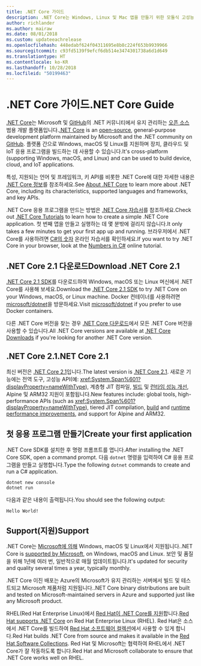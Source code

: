 ```yaml
---
title: .NET Core 가이드
description: .NET Core는 Windows, Linux 및 Mac 앱을 만들기 위한 모듈식 고성능 .NET 구현입니다. 시작하려면 .NET Core에 관해 알아봅니다.
author: richlander
ms.author: mairaw
ms.date: 08/01/2018
ms.custom: updateeachrelease
ms.openlocfilehash: 448edabf624f04311695e8b8c224f653b9939966
ms.sourcegitcommit: c93fd5139f9efcf6db514e3474301738a6d1d649
ms.translationtype: HT
ms.contentlocale: ko-KR
ms.lasthandoff: 10/28/2018
ms.locfileid: "50199463"
---
```

# <a name="net-core-guide"></a><span data-ttu-id="6524a-104">.NET Core 가이드</span><span class="sxs-lookup"><span data-stu-id="6524a-104">.NET Core Guide</span></span>

<span data-ttu-id="6524a-105">[.NET Core](about.md)는 Microsoft 및 [GitHub](https://github.com/dotnet/core)의 .NET 커뮤니티에서 유지 관리하는 [오픈 소스](https://github.com/dotnet/coreclr/blob/master/LICENSE.TXT) 범용 개발 플랫폼입니다.</span><span class="sxs-lookup"><span data-stu-id="6524a-105">[.NET Core](about.md) is an [open-source](https://github.com/dotnet/coreclr/blob/master/LICENSE.TXT), general-purpose development platform maintained by Microsoft and the .NET community on [GitHub](https://github.com/dotnet/core).</span></span> <span data-ttu-id="6524a-106">플랫폼 간으로 Windows, macOS 및 Linux를 지원하며 장치, 클라우드 및 IoT 응용 프로그램을 빌드하는 데 사용할 수 있습니다.</span><span class="sxs-lookup"><span data-stu-id="6524a-106">It's cross-platform (supporting Windows, macOS, and Linux) and can be used to build device, cloud, and IoT applications.</span></span>

<span data-ttu-id="6524a-107">특성, 지원되는 언어 및 프레임워크, 키 API를 비롯한 .NET Core에 대한 자세한 내용은 [.NET Core 정보](about.md)를 참조하세요.</span><span class="sxs-lookup"><span data-stu-id="6524a-107">See [About .NET Core](about.md) to learn more about .NET Core, including its characteristics, supported languages and frameworks, and key APIs.</span></span>

<span data-ttu-id="6524a-108">.NET Core 응용 프로그램을 만드는 방법은 [.NET Core 자습서](tutorials/index.md)를 참조하세요.</span><span class="sxs-lookup"><span data-stu-id="6524a-108">Check out [.NET Core Tutorials](tutorials/index.md) to learn how to create a simple .NET Core application.</span></span> <span data-ttu-id="6524a-109">첫 번째 앱을 만들고 실행하는 데 몇 분밖에 걸리지 않습니다.</span><span class="sxs-lookup"><span data-stu-id="6524a-109">It only takes a few minutes to get your first app up and running.</span></span> <span data-ttu-id="6524a-110">브라우저에서 .NET Core를 사용하려면 [C#의 숫자](../csharp/tutorials/intro-to-csharp/numbers-in-csharp.yml) 온라인 자습서를 확인하세요.</span><span class="sxs-lookup"><span data-stu-id="6524a-110">If you want to try .NET Core in your browser, look at the [Numbers in C#](../csharp/tutorials/intro-to-csharp/numbers-in-csharp.yml) online tutorial.</span></span>

## <a name="download-net-core-21"></a><span data-ttu-id="6524a-111">.NET Core 2.1 다운로드</span><span class="sxs-lookup"><span data-stu-id="6524a-111">Download .NET Core 2.1</span></span>

<span data-ttu-id="6524a-112">[.NET Core 2.1 SDK](https://www.microsoft.com/net/download)를 다운로드하여 Windows, macOS 또는 Linux 머신에서 .NET Core를 사용해 보세요.</span><span class="sxs-lookup"><span data-stu-id="6524a-112">Download the [.NET Core  2.1 SDK](https://www.microsoft.com/net/download) to try .NET Core on your Windows, macOS, or Linux machine.</span></span> <span data-ttu-id="6524a-113">Docker 컨테이너를 사용하려면 [microsoft/dotnet](https://hub.docker.com/r/microsoft/dotnet/)을 방문하세요.</span><span class="sxs-lookup"><span data-stu-id="6524a-113">Visit [microsoft/dotnet](https://hub.docker.com/r/microsoft/dotnet/) if you prefer to use Docker containers.</span></span>

<span data-ttu-id="6524a-114">다른 .NET Core 버전을 찾는 경우 [.NET Core 다운로드](https://www.microsoft.com/net/download/archives)에서 모든 .NET Core 버전을 사용할 수 있습니다.</span><span class="sxs-lookup"><span data-stu-id="6524a-114">All .NET Core versions are available at [.NET Core Downloads](https://www.microsoft.com/net/download/archives) if you're looking for another .NET Core version.</span></span>

## <a name="net-core-21"></a><span data-ttu-id="6524a-115">.NET Core 2.1</span><span class="sxs-lookup"><span data-stu-id="6524a-115">.NET Core 2.1</span></span>

<span data-ttu-id="6524a-116">최신 버전은 [.NET Core 2.1](whats-new/dotnet-core-2-1.md)입니다.</span><span class="sxs-lookup"><span data-stu-id="6524a-116">The latest version is [.NET Core 2.1](whats-new/dotnet-core-2-1.md).</span></span> <span data-ttu-id="6524a-117">새로운 기능에는 전역 도구, 고성능 API(예: <xref:System.Span%601?displayProperty=nameWithType>), 계층형 JIT 컴파일, [빌드](https://blogs.msdn.microsoft.com/dotnet/2018/05/30/announcing-net-core-2-1/) 및 [런타임 성능 개선](https://blogs.msdn.microsoft.com/dotnet/2018/04/18/performance-improvements-in-net-core-2-1/), Alpine 및 ARM32 지원이 포함됩니다.</span><span class="sxs-lookup"><span data-stu-id="6524a-117">New features include: global tools, high-performance APIs (such as <xref:System.Span%601?displayProperty=nameWithType>), tiered JIT compilation, [build](https://blogs.msdn.microsoft.com/dotnet/2018/05/30/announcing-net-core-2-1/) and [runtime performance improvements](https://blogs.msdn.microsoft.com/dotnet/2018/04/18/performance-improvements-in-net-core-2-1/), and support for Alpine and ARM32.</span></span>

## <a name="create-your-first-application"></a><span data-ttu-id="6524a-118">첫 응용 프로그램 만들기</span><span class="sxs-lookup"><span data-stu-id="6524a-118">Create your first application</span></span>

<span data-ttu-id="6524a-119">.NET Core SDK를 설치한 후 명령 프롬프트를 엽니다.</span><span class="sxs-lookup"><span data-stu-id="6524a-119">After installing the .NET Core SDK, open a command prompt.</span></span> <span data-ttu-id="6524a-120">다음 `dotnet` 명령을 입력하여 C# 응용 프로그램을 만들고 실행합니다.</span><span class="sxs-lookup"><span data-stu-id="6524a-120">Type the following `dotnet` commands to create and run a C# application.</span></span>

```console
dotnet new console
dotnet run
```

<span data-ttu-id="6524a-121">다음과 같은 내용이 출력됩니다.</span><span class="sxs-lookup"><span data-stu-id="6524a-121">You should see the following output:</span></span>

```console
Hello World!
```

## <a name="support"></a><span data-ttu-id="6524a-122">Support(지원)</span><span class="sxs-lookup"><span data-stu-id="6524a-122">Support</span></span>

<span data-ttu-id="6524a-123">.NET Core는 [Microsoft에 의해](https://www.microsoft.com/net/support/policy) Windows, macOS 및 Linux에서 지원됩니다.</span><span class="sxs-lookup"><span data-stu-id="6524a-123">.NET Core is [supported by Microsoft](https://www.microsoft.com/net/support/policy), on Windows, macOS and Linux.</span></span> <span data-ttu-id="6524a-124">보안 및 품질을 위해 1년에 여러 번, 일반적으로 매월 업데이트됩니다.</span><span class="sxs-lookup"><span data-stu-id="6524a-124">It's updated for security and quality several times a year, typically monthly.</span></span>

<span data-ttu-id="6524a-125">.NET Core 이진 배포는 Azure의 Microsoft가 유지 관리하는 서버에서 빌드 및 테스트되고 Microsoft 제품처럼 지원됩니다.</span><span class="sxs-lookup"><span data-stu-id="6524a-125">.NET Core binary distributions are built and tested on Microsoft-maintained servers in Azure and supported just like any Microsoft product.</span></span>

<span data-ttu-id="6524a-126">RHEL(Red Hat Enterprise Linux)에서 [Red Hat이 .NET Core를 지원](http://redhatloves.net/)합니다.</span><span class="sxs-lookup"><span data-stu-id="6524a-126">[Red Hat supports .NET Core](http://redhatloves.net/) on Red Hat Enterprise Linux (RHEL).</span></span> <span data-ttu-id="6524a-127">Red Hat은 소스에서 .NET Core를 빌드하여 [Red Hat 소프트웨어 컬렉션](https://developers.redhat.com/products/softwarecollections/overview/)에서 사용할 수 있게 합니다.</span><span class="sxs-lookup"><span data-stu-id="6524a-127">Red Hat builds .NET Core from source and makes it available in the [Red Hat Software Collections](https://developers.redhat.com/products/softwarecollections/overview/).</span></span> <span data-ttu-id="6524a-128">Red Hat 및 Microsoft는 협력하여 RHEL에서 .NET Core가 잘 작동하도록 합니다.</span><span class="sxs-lookup"><span data-stu-id="6524a-128">Red Hat and Microsoft collaborate to ensure that .NET Core works well on RHEL.</span></span>
